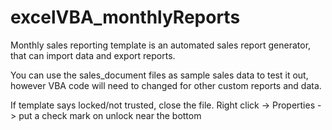 # excelVBA_monthlyReports

Monthly sales reporting template is an automated sales report generator, that can import data and export reports.

You can use the sales_document files as sample sales data to test it out, however VBA code will need to changed for other custom reports and data.

If template says locked/not trusted, close the file. Right click -> Properties -> put a check mark on unlock near the bottom

